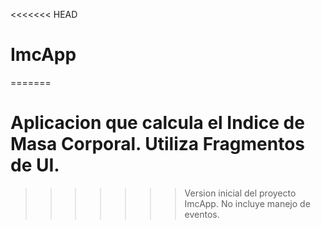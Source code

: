 <<<<<<< HEAD
# ImcApp
=======
# Aplicacion que calcula el Indice de Masa Corporal. Utiliza Fragmentos de UI.
>>>>>>> Version inicial del proyecto ImcApp. No incluye manejo de eventos.

